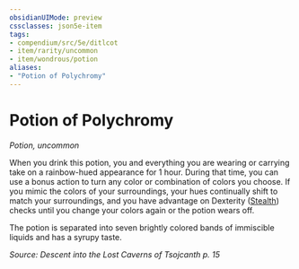 ```yaml
---
obsidianUIMode: preview
cssclasses: json5e-item
tags:
- compendium/src/5e/ditlcot
- item/rarity/uncommon
- item/wondrous/potion
aliases: 
- "Potion of Polychromy"
---
```

# Potion of Polychromy
*Potion, uncommon*  


When you drink this potion, you and everything you are wearing or carrying take on a rainbow-hued appearance for 1 hour. During that time, you can use a bonus action to turn any color or combination of colors you choose. If you mimic the colors of your surroundings, your hues continually shift to match your surroundings, and you have advantage on Dexterity ([Stealth](Mechanics/Rules/skills.md#Stealth)) checks until you change your colors again or the potion wears off.

The potion is separated into seven brightly colored bands of immiscible liquids and has a syrupy taste.

*Source: Descent into the Lost Caverns of Tsojcanth p. 15*